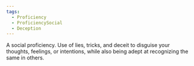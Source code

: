 ```yaml
---
tags:
  - Proficiency
  - ProficiencySocial
  - Deception
---
```

A social proficiency. Use of lies, tricks, and deceit to disguise your thoughts, feelings, or intentions, while also being adept at recognizing the same in others.